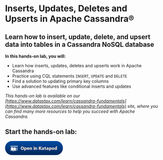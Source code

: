 # Inserts, Updates, Deletes and Upserts in Apache Cassandra®

## Learn how to insert, update, delete, and upsert data into tables in a Cassandra NoSQL database

**In this hands-on lab, you will:**
* Learn how inserts, updates, deletes and upserts work in Apache Cassandra
* Practice using CQL statements `INSERT`, `UPDATE` and `DELETE`   
* Find a solution to updating primary key columns
* Use advanced features like conditional inserts and updates

_This hands-on lab is available on our [https://www.datastax.com/learn/cassandra-fundamentals](https://www.datastax.com/learn/cassandra-fundamentals) site, where you can find many more resources to help you succeed with Apache Cassandra._

## Start the hands-on lab:

[![Open in KataPod](https://github.com/DataStax-Academy/katapod-shared-assets/blob/main/images/open-in-katapod.png)](https://gitpod.io/#https://github.com/ArtemChebotko/cassandra-fundamentals-inserts-updates-deletes/)

